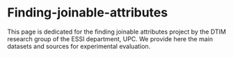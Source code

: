 # Finding-joinable-attributes
This page is dedicated for the finding joinable attributes project by the DTIM research group of the ESSI department, UPC. We provide here the main datasets and sources for experimental evaluation.
